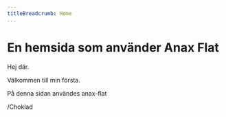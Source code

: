 ```yaml
---
titleBreadcrumb: Home
...
```

En hemsida som använder Anax Flat
===============================

Hej där.

Välkommen till min första.

På denna sidan användes anax-flat

/Choklad
